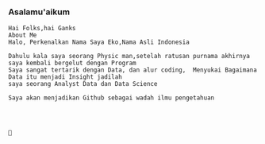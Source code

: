 ### Asalamu'aikum
    Hai Folks,hai Ganks
    About Me
    Halo, Perkenalkan Nama Saya Eko,Nama Asli Indonesia
    
    Dahulu kala saya seorang Physic man,setelah ratusan purnama akhirnya saya kembali bergelut dengan Program
    Saya sangat tertarik dengan Data, dan alur coding,  Menyukai Bagaimana Data itu menjadi Insight jadilah
    saya seorang Analyst Data dan Data Science
    
    Saya akan menjadikan Github sebagai wadah ilmu pengetahuan
    
    
    
    
    👋
    

<!--
**ekoadiJ/ekoadiJ** is a ✨ _special_ ✨ repository because its `README.md` (this file) appears on your GitHub profile.

Here are some ideas to get you started:

- 🔭 I’m currently working on ...
- 🌱 I’m currently learning ...
- 👯 I’m looking to collaborate on ...
- 🤔 I’m looking for help with ...
- 💬 Ask me about ...
- 📫 How to reach me: ...
- 😄 Pronouns: ...
- ⚡ Fun fact: ...
-->
